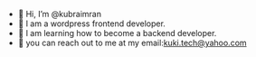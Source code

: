 - 👋 Hi, I’m @kubraimran
- 👀 I am a wordpress frontend developer.
- 🌱 I am learning how to become a backend developer.
- 💞️  you can reach out to me at my email:kuki.tech@yahoo.com

<!---
kubraimran/kubraimran is a ✨ special ✨ repository because its `README.md` (this file) appears on your GitHub profile.
You can click the Preview link to take a look at your changes.
--->
